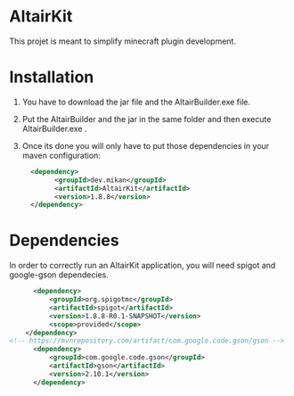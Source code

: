 # AltairKit

  This projet is meant to simplify minecraft plugin development.


# Installation

 1) You have to download the jar file and the AltairBuilder.exe file.
 
 2) Put the AltairBuilder and the jar in the same folder and then execute
    AltairBuilder.exe .
    
 4) Once its done you will only have to put those dependencies in your maven
    configuration:
    ```xml
      <dependency>
            <groupId>dev.mikan</groupId>
            <artifactId>AltairKit</artifactId>
            <version>1.8.8</version>
      </dependency>
    ```

# Dependencies

  In order to correctly run an AltairKit application, you will need 
  spigot and google-gson dependecies.
    
  ```xml
        <dependency>
            <groupId>org.spigotmc</groupId>
            <artifactId>spigot</artifactId>
            <version>1.8.8-R0.1-SNAPSHOT</version>
            <scope>provided</scope>
      </dependency>
  <!-- https://mvnrepository.com/artifact/com.google.code.gson/gson -->
        <dependency>
            <groupId>com.google.code.gson</groupId>
            <artifactId>gson</artifactId>
            <version>2.10.1</version>
        </dependency>
  ```
